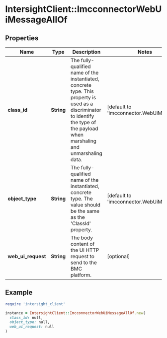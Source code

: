 # IntersightClient::ImcconnectorWebUiMessageAllOf

## Properties

| Name | Type | Description | Notes |
| ---- | ---- | ----------- | ----- |
| **class_id** | **String** | The fully-qualified name of the instantiated, concrete type. This property is used as a discriminator to identify the type of the payload when marshaling and unmarshaling data. | [default to &#39;imcconnector.WebUiMessage&#39;] |
| **object_type** | **String** | The fully-qualified name of the instantiated, concrete type. The value should be the same as the &#39;ClassId&#39; property. | [default to &#39;imcconnector.WebUiMessage&#39;] |
| **web_ui_request** | **String** | The body content of the UI HTTP request to send to the BMC platform. | [optional] |

## Example

```ruby
require 'intersight_client'

instance = IntersightClient::ImcconnectorWebUiMessageAllOf.new(
  class_id: null,
  object_type: null,
  web_ui_request: null
)
```

